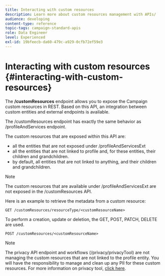 ```yaml
---
title: Interacting with custom resources
description: Learn more about custom resources management with APIs/
audience: developing
content-type: reference
topic-tags: campaign-standard-apis
role: Data Engineer
level: Experienced
exl-id: 19bfeecb-da60-479c-a929-0cfb72ef59e3
---
```

# Interacting with custom resources {#interacting-with-custom-resources}

The **/customResources** endpoint allows you to expose the Campaign custom resources in REST. Based on this API, an integration between custom entities and external endpoints is available.

The /customResources endpoint has exactly the same behavior as /profileAndServices endpoint.

The custom resources that are exposed within this API are:

* all the entities that are not exposed under /profileAndServicesExt 
* all the entities that are not linked to profile and, for these entities, their children and grandchildren.
* by default, all entities that are not linked to anything, and their children and grandchildren.

>[!NOTE]
>The custom resources that are available under /profileAndServicesExt are not exposed in the /customResources API.


Here is an example to retrieve the metadata from a custom resource:

```
GET /customResources/resourceType/<customResourceName>
```

To perform a creation, update or deletion, the GET, POST, PATCH, DELETE are used.

```
POST /customResources/<customResourceName>
```

>[!NOTE]
>The privacy API endpoint and workflows (/privacy/privacyTool) are not managing the custom resources that are not linked to the profile entity.
>You will have the responsibility to manage and clean up any PII for these custom resources. For more information on privacy tool, [click here](creating-a-privacy-request.md).
